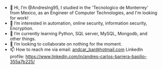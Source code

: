 - 👋 Hi, I’m @AndresIng95, I studied in the 'Tecnologico de Monterrey' from Mexico, as an Engineer of Computer Technologies, and I'm looking for work!
- 👀 I’m interested in automation, online security, information security, Encryption.
- 🌱 I’m currently learning Python, SQL server, MySQL, Mongodb, and other things.
- 💞️ I’m looking to collaborate on nothing for the moment.
- 📫 How to reach me via email: andcar_bar@hotmail.com
LinkedIn profile: https://www.linkedin.com/in/andres-carlos-barrera-basilio-355a7b225/


<!---
AndresIng95/AndresIng95 is a ✨ special ✨ repository because its `README.md` (this file) appears on your GitHub profile.
You can click the Preview link to take a look at your changes.
--->
